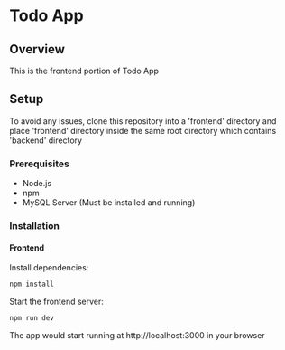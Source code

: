 # Todo App

## Overview
This is the frontend portion of Todo App

## Setup
To avoid any issues, clone this repository into a 'frontend' directory and place 'frontend' directory inside the same root directory which contains 'backend' directory

### Prerequisites
- Node.js
- npm
- MySQL Server (Must be installed and running)

### Installation

#### Frontend
Install dependencies:
```bash
npm install
```

Start the frontend server:
```bash
npm run dev
```
The app would start running at http://localhost:3000 in your browser
